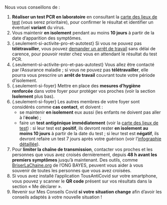 Nous vous conseillons de :

1. **Réaliser un test PCR en laboratoire** en consultant la <a href="#conseils-depistage" class="lien-depistage">carte des lieux de test</a> (vous serez prioritaire), pour confirmer le résultat et identifier un éventuel **variant** du virus.
1. Vous maintenir **en isolement** pendant au moins **10 jours** à partir de la date d’apparition des symptômes.
1. {.seulement-si-activite-pro-et-autotest} Si vous ne pouvez pas **télétravailler**, vous pouvez [demander un arrêt de travail](https://declare.ameli.fr/isolement/conditions) sans délai de carence, pour pouvoir rester chez vous en attendant le résultat du test PCR.
1. {.seulement-si-activite-pro-et-pas-autotest} Vous allez être contacté par l’Assurance maladie ; si vous ne pouvez pas **télétravailler**, elle pourra vous prescrire un **arrêt de travail** couvrant toute votre période d’isolement.
1. {.seulement-si-foyer} Mettre en place des **mesures d’hygiène renforcée** dans votre foyer pour protéger vos proches (voir la section **Isolement** plus bas).
1. {.seulement-si-foyer} Les autres membres de votre foyer sont considérés comme **cas contact**, et doivent :
    - se maintenir **en isolement** eux aussi (les enfants ne doivent pas aller à l’**école**) ;
    - faire un **test antigénique immédiatement** (voir la <a href="#conseils-depistage" class="lien-depistage">carte des lieux de test</a>) : si leur test est **positif**, ils devront rester **en isolement au moins 10 jours** à partir de la date du test ; si leur test est **négatif**, ils devront refaire un test 7 jours après votre guérison (voir l’<a href="illustrations/isolement-foyer-malade.png">infographie détaillée</a>).
1. Pour **limiter la chaîne de transmission**, contacter vos proches et les personnes que vous avez croisés dernièrement, depuis **48 h avant les premiers symptômes** jusqu’à maintenant. Des outils, comme [BriserLaChaine.org](https://www.briserlachaine.org/statut) de l’ONG BAYES, peuvent vous aider à vous souvenir de toutes les personnes que vous avez croisées.
1. Si vous avez installé l’application TousAntiCovid sur votre smartphone, vous pouvez y scanner le **QR code** présent sur vos résultats dans la section « Me déclarer ».
1. Revenir sur Mes Conseils Covid **si votre situation change** afin d’avoir les conseils adaptés à votre nouvelle situation !

